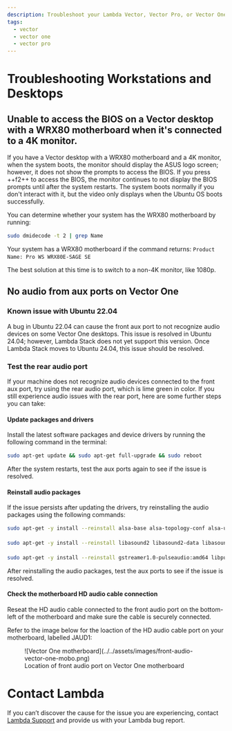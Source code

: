 ```yaml
---
description: Troubleshoot your Lambda Vector, Vector Pro, or Vector One workstation.
tags:
  - vector
  - vector one
  - vector pro
---
```


# Troubleshooting Workstations and Desktops

## Unable to access the BIOS on a Vector desktop with a WRX80 motherboard when it's connected to a 4K monitor.

If you have a Vector desktop with a WRX80 motherboard and a 4K monitor, when the system boots, the monitor should display the ASUS logo screen; however, it does not show the prompts to access the BIOS. If you press ++f2++ to access the BIOS, the monitor continues to not display the BIOS prompts until after the system restarts. The system boots normally if you don't interact with it, but the video only displays when the Ubuntu OS boots successfully.

You can determine whether your system has the WRX80 motherboard by running:

``` bash
sudo dmidecode -t 2 | grep Name
```

Your system has a WRX80 motherboard if the command returns: `Product Name: Pro WS WRX80E-SAGE SE`

The best solution at this time is to switch to a non-4K monitor, like 1080p.

## No audio from aux ports on Vector One

### Known issue with Ubuntu 22.04
A bug in Ubuntu 22.04 can cause the front aux port to not recognize audio devices on some Vector One desktops. This issue is resolved in Ubuntu 24.04; however, Lambda Stack does not yet support this version. Once Lambda Stack moves to Ubuntu 24.04, this issue should be resolved.

### Test the rear audio port
If your machine does not recognize audio devices connected to the front aux port, try using the rear audio port, which is lime green in color.
If you still experience audio issues with the rear port, here are some further steps you can take:

#### Update packages and drivers
Install the latest software packages and device drivers by running the following command in the terminal:

```bash
sudo apt-get update && sudo apt-get full-upgrade && sudo reboot
```

After the system restarts, test the aux ports again to see if the issue is resolved.

#### Reinstall audio packages
If the issue persists after updating the drivers, try reinstalling the audio packages using the following commands:

```bash
sudo apt-get -y install --reinstall alsa-base alsa-topology-conf alsa-ucm-conf alsa-utils gstreamer1.0-alsa:amd64

sudo apt-get -y install --reinstall libasound2 libasound2-data libasound2-plugins

sudo apt-get -y install --reinstall gstreamer1.0-pulseaudio:amd64 libpulse-mainloop-glib0:amd64 libpulse0:amd64 libpulsedsp:amd64 pulseaudio pulseaudio-utils
```
After reinstalling the audio packages, test the aux ports to see if the issue is resolved.

#### Check the motherboard HD audio cable connection
Reseat the HD audio cable connected to the front audio port on the bottom-left of the motherboard and make sure the cable is securely connected.

Refer to the image below for the loaction of the HD audio cable port on your motherboard, labelled JAUD1:

<figure markdown="span">
  ![Vector One motherboard](../../assets/images/front-audio-vector-one-mobo.png)
  <figcaption>Location of front audio port on Vector One motherboard</figcaption>
</figure>


# Contact Lambda
If you can’t discover the cause for the issue you are experiencing, contact [Lambda Support](https://support.lambdalabs.com/hc/en-us/requests/new) and provide us with your Lambda bug report.
